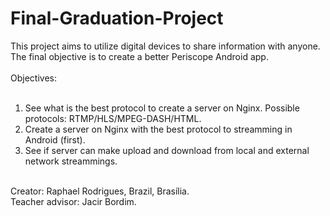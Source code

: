 # Final-Graduation-Project

This project aims to utilize digital devices to share information with anyone. The final objective is to create a better Periscope Android app. <br />
<br />
Objectives:<br />
<br />
1) See what is the best protocol to create a server on Nginx. Possible protocols: RTMP/HLS/MPEG-DASH/HTML.<br />
2) Create a server on Nginx with the best protocol to streamming in Android (first).<br />
3) See if server can make upload and download from local and external network streammings.<br />
<br />
Creator: Raphael Rodrigues, Brazil, Brasília. <br />
Teacher advisor: Jacir Bordim.<br />
